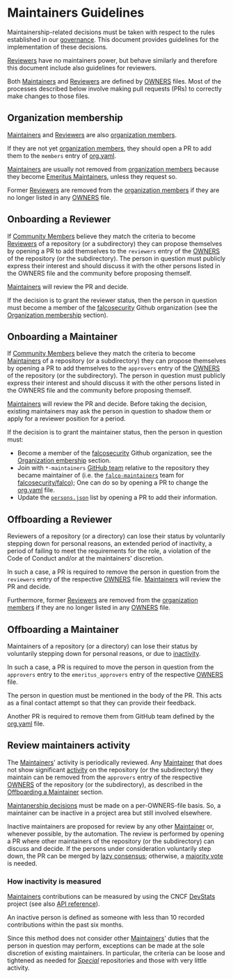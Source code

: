 # Maintainers Guidelines

Maintainership-related decisions must be taken with respect to the rules established in our [governance](GOVERNANCE.md#maintainership). This document provides guidelines for the implementation of these decisions.

[Reviewers](GOVERNANCE.md#reviewers) have no maintainers power, but behave similarly and therefore this document include also guidelines for reviewers.

Both [Maintainers](GOVERNANCE.md#maintainers) and [Reviewers](GOVERNANCE.md#reviewers) are defined by [OWNERS](REPOSITORIES.md#owners) files. Most of the processes described below involve making pull requests (PRs) to correctly make changes to those files.

## Organization membership

[Maintainers](GOVERNANCE.md#maintainers) and [Reviewers](GOVERNANCE.md#reviewers) are also [organization members](https://github.com/orgs/falcosecurity/people).

If they are not yet [organization members](https://github.com/orgs/falcosecurity/people), they should open a PR to add them to the `members` entry of [org.yaml](https://github.com/falcosecurity/test-infra/blob/master/config/org.yaml).

[Maintainers](GOVERNANCE.md#maintainers) are usually not removed from [organization members](https://github.com/orgs/falcosecurity/people) because they become [Emeritus Maintainers](GOVERNANCE.md#emeritus-maintainers), unless they request so.

Former [Reviewers](GOVERNANCE.md#reviewers) are removed from the [organization members](https://github.com/orgs/falcosecurity/people) if they are no longer listed in any [OWNERS](REPOSITORIES.md#owners) file.


## Onboarding a Reviewer

If [Community Members](GOVERNANCE.md#community-members) believe they match the criteria to become [Reviewers](GOVERNANCE.md#reviewers) of a repository (or a subdirectory) they can propose themselves by opening a PR to add themselves to the `reviewers` entry of the [OWNERS](REPOSITORIES.md#owners) of the repository (or the subdirectory). The person in question must publicly express their interest and should discuss it with the other persons listed in the OWNERS file and the community before proposing themself.

[Maintainers](GOVERNANCE.md#maintainers) will review the PR and decide.

If the decision is to grant the reviewer status, then the person in question must become a member of the [falcosecurity](https://github.com/falcosecurity) Github organization (see the [Organization membership](#organization-membership) section).

## Onboarding a Maintainer

If [Community Members](GOVERNANCE.md#community-members) believe they match the criteria to become [Maintainers](GOVERNANCE.md#maintainers) of a repository (or a subdirectory) they can propose themselves by opening a PR to add themselves to the `approvers` entry of the [OWNERS](REPOSITORIES.md#owners) of the repository (or the subdirectory). The person in question must publicly express their interest and should discuss it with the other persons listed in the OWNERS file and the community before proposing themself.

[Maintainers](GOVERNANCE.md#maintainers) will review the PR and decide. Before taking the decision, existing maintainers may ask the person in question to shadow them or apply for a reviewer position for a period.

If the decision is to grant the maintainer status, then the person in question must:
- Become a member of the [falcosecurity](https://github.com/falcosecurity) Github organization, see the [Organization embership](#organization-membership) section.
- Join with `*-maintainers` [GitHub team](https://docs.github.com/en/organizations/organizing-members-into-teams/about-teams) relative to the repository they became maintainer of (i.e. the [`falco-maintainers`](https://github.com/orgs/falcosecurity/teams/falco-maintainers) team for [falcosecurity/falco](https://github.com/falcosecurity/falco)); One can do so by opening a PR to change the [org.yaml](https://github.com/falcosecurity/test-infra/blob/master/config/org.yaml) file.
- Update the [`persons.json`](https://github.com/falcosecurity/test-infra/blob/master/images/update-maintainers/persons.json) list by opening a PR to add their information.

## Offboarding a Reviewer

Reviewers of a repository (or a directory) can lose their status by voluntarily stepping down for personal reasons, an extended period of inactivity, a period of failing to meet the requirements for the role, a violation of the Code of Conduct and/or at the maintainers' discretion.

In such a case, a PR is required to remove the person in question from the `reviewers` entry of the respective [OWNERS](REPOSITORIES.md#owners) file. [Maintainers](GOVERNANCE.md#maintainers) will review the PR and decide.

Furthermore, former [Reviewers](GOVERNANCE.md#reviewers) are removed from the [organization members](https://github.com/orgs/falcosecurity/people) if they are no longer listed in any [OWNERS](REPOSITORIES.md#owners) file.


## Offboarding a Maintainer

Maintainers of a repository (or a directory) can lose their status by voluntarily stepping down for personal reasons, or due to [inactivity](#review-maintainers-activity).

In such a case, a PR is required to move the person in question from the `approvers` entry to the `emeritus_approvers` entry of the respective [OWNERS](REPOSITORIES.md#owners) file. 

The person in question must be mentioned in the body of the PR. This acts as a final contact attempt so that they can provide their feedback.

Another PR is required to remove them from GitHub team defined by the [org.yaml](https://github.com/falcosecurity/test-infra/blob/master/config/org.yaml) file.

## Review maintainers activity

The [Maintainers](GOVERNANCE.md#maintainers)' activity is periodically reviewed. Any [Maintainer](GOVERNANCE.md#maintainers) that does not show significant [activity](#how-inactivity-is-measured) on the repository (or the subdirectory) they maintain can be removed from the `approvers` entry of the respective [OWNERS](REPOSITORIES.md#owners) of the repository (or the subdirectory), as described in the [Offboarding a Maintainer](#offboarding-a-maintainer) section.

[Maintanership decisions](GOVERNANCE.md#maintainership) must be made on a per-OWNERS-file basis. So, a maintainer can be inactive in a project area but still involved elsewhere.

Inactive maintainers are proposed for review by any other [Maintainer](GOVERNANCE.md#maintainers) or, whenever possible, by the automation. The review is performed by opening a PR where other maintainers of the repository (or the subdirectory) can discuss and decide. If the persons under consideration voluntarily step down, the PR can be merged by [lazy consensus](GOVERNANCE.md#consensus); otherwise, a [majority vote](GOVERNANCE.md#majority-vote) is needed.

### How inactivity is measured

[Maintainers](GOVERNANCE.md#maintainers) contributions can be measured by using the CNCF [DevStats](https://devstats.cncf.io/) project (see also [API reference](https://github.com/cncf/devstatscode/blob/master/API.md)).

An inactive person is defined as someone with less than 10 recorded contributions within the past six months.

Since this method does not consider other [Maintainers](GOVERNANCE.md#maintainers)' duties that the person in question may perform, exceptions can be made at the sole discretion of existing maintainers. In particular, the criteria can be loose and tightened as needed for [*Special*](REPOSITORIES.md#status) repositories and those with very little activity.

